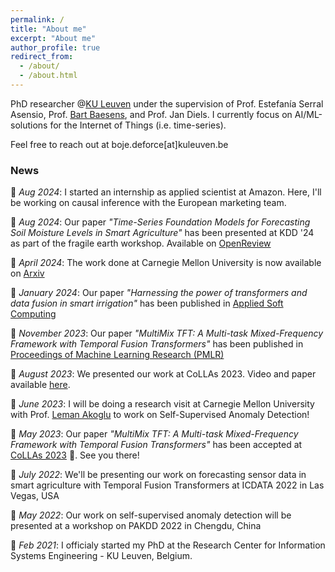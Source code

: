 ```yaml
---
permalink: /
title: "About me"
excerpt: "About me"
author_profile: true
redirect_from: 
  - /about/
  - /about.html
---
```

PhD researcher @[KU Leuven](https://feb.kuleuven.be/research/decision-sciences-and-information-management/liris/liris) under the supervision of Prof. Estefanía Serral Asensio, Prof. [Bart Baesens](https://www.bartbaesens.com/), and Prof. Jan Diels. I currently focus on AI/ML-solutions for the Internet of Things (i.e. time-series).


Feel free to reach out at boje.deforce\[at\]kuleuven.be

### News
📢 *Aug 2024*: I started an internship as applied scientist at Amazon. Here, I'll be working on causal inference with the European marketing team.


📢 *Aug 2024*: Our paper *"Time-Series Foundation Models for Forecasting Soil Moisture Levels in Smart Agriculture"* has been presented at KDD '24 as part of the fragile earth workshop. Available on [OpenReview](https://openreview.net/forum?id=GZBGhi4JfE)


📢 *April 2024*: The work done at Carnegie Mellon University is now available on [Arxiv](https://arxiv.org/abs/2404.02865)


📢 *January 2024*: Our paper *"Harnessing the power of transformers and data fusion in smart irrigation"* has been published in [Applied Soft Computing](https://www.sciencedirect.com/science/article/abs/pii/S1568494624000206)


📢 *November 2023*: Our paper *"MultiMix TFT: A Multi-task Mixed-Frequency Framework with Temporal Fusion Transformers"* has been published in [Proceedings of Machine Learning Research (PMLR)](https://proceedings.mlr.press/v232/deforce23a.html)


📢 *August 2023*: We presented our work at CoLLAs 2023. Video and paper available [here](https://lifelong-ml.cc/virtual-2023/poster_44.html).


📢 *June 2023*: I will be doing a research visit at Carnegie Mellon University with Prof. [Leman Akoglu](https://www.andrew.cmu.edu/user/lakoglu/) to work on Self-Supervised Anomaly Detection!


📢 *May 2023*: Our paper *"MultiMix TFT: A Multi-task Mixed-Frequency Framework with Temporal Fusion Transformers"* has been accepted at [CoLLAs 2023](https://lifelong-ml.cc) 🎉. See you there!


📢 *July 2022*: We'll be presenting our work on forecasting sensor data in smart agriculture with Temporal Fusion Transformers at ICDATA 2022 in Las Vegas, USA


📢 *May 2022*: Our work on self-supervised anomaly detection will be presented at a workshop on PAKDD 2022 in Chengdu, China


📢 *Feb 2021*: I officialy started my PhD at the Research Center for Information Systems Engineering - KU Leuven, Belgium.
